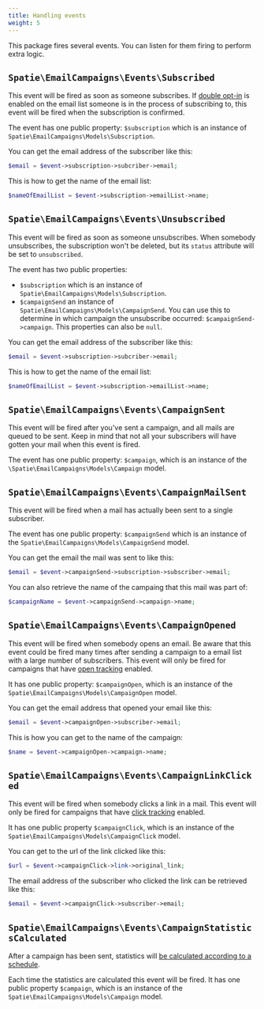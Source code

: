 ```yaml
---
title: Handling events
weight: 5
---
```


This package fires several events. You can listen for them firing to perform extra logic.

## `Spatie\EmailCampaigns\Events\Subscribed`

This event will be fired as soon as someone subscribes. If [double opt-in](https://docs.spatie.be/laravel-email-campaigns/v1/working-with-lists/using-double-opt-in/) is enabled on the email list someone is in the process of subscribing to, this event will be fired when the subscription is confirmed.

The event has one public property: `$subscription` which is an instance of `Spatie\EmailCampaigns\Models\Subscription`.

You can get the email address of the subscriber like this:

```php
$email = $event->subscription->subcriber->email;
```

This is how to get the name of the email list:

```php
$nameOfEmailList = $event->subscription->emailList->name;
```

## `Spatie\EmailCampaigns\Events\Unsubscribed`

This event will be fired as soon as someone unsubscribes. When somebody unsubscribes, the subscription won't be deleted, but its `status` attribute will be set to `unsubscribed`.

The event has two public properties:
- `$subscription` which is an instance of `Spatie\EmailCampaigns\Models\Subscription`.
- `$campaignSend` an instance of `Spatie\EmailCampaigns\Models\CampaignSend`. You can use this to determine in which campaign the unsubscribe occurred: `$campaignSend->campaign`. This properties can also be `null`.

You can get the email address of the subscriber like this:

```php
$email = $event->subscription->subcriber->email;
```

This is how to get the name of the email list:

```php
$nameOfEmailList = $event->subscription->emailList->name;
```

## `Spatie\EmailCampaigns\Events\CampaignSent`

This event will be fired after you've sent a campaign, and all mails are queued to be sent. Keep in mind that not all your subscribers will have gotten your mail when this event is fired.

The event has one public property: `$campaign`, which is an instance of the `\Spatie\EmailCampaigns\Models\Campaign` model.

## `Spatie\EmailCampaigns\Events\CampaignMailSent`

This event will be fired when a mail has actually been sent to a single subscriber.

The event has one public property: `$campaignSend` which is an instance of the `Spatie\EmailCampaigns\Models\CampaignSend` model.

You can get the email the mail was sent to like this:

```php
$email = $event->campaignSend->subscription->subscriber->email;
```

You can also retrieve the name of the campaing that this mail was part of:

```php
$campaignName = $event->campaignSend->campaign->name;
```

## `Spatie\EmailCampaigns\Events\CampaignOpened`

This event will be fired when somebody opens an email. Be aware that this event could be fired many times after sending a campaign to a email list with a large number of subscribers. This event will only be fired for campaigns that have [open tracking](https://docs.spatie.be/laravel-email-campaigns/v1/working-with-campaigns/tracking-opens/) enabled.

It has one public property: `$campaignOpen`, which is an instance of the `Spatie\EmailCampaigns\Models\CampaignOpen` model.

You can get the email address that opened your email like this:

```php
$email = $event->campaignOpen->subscriber->email;
```

This is how you can get to the name of the campaign:

```php
$name = $event->campaignOpen->campaign->name;
```

## `Spatie\EmailCampaigns\Events\CampaignLinkClicked`

This event will be fired when somebody clicks a link in a mail. This event will only be fired for campaigns that have [click tracking](https://docs.spatie.be/laravel-email-campaigns/v1/working-with-campaigns/tracking-clicks/) enabled.

It has one public property `$campaignClick`, which is an instance of the `Spatie\EmailCampaigns\Models\CampaignClick` model.

You can get to the url of the link clicked like this:

```php
$url = $event->campaignClick->link->original_link;
```

The email address of the subscriber who clicked the link can be retrieved like this:

```php
$email = $event->campaignClick->subscriber->email;
```

## `Spatie\EmailCampaigns\Events\CampaignStatisticsCalculated`

After a campaign has been sent, statistics will [be calculated according to a schedule](https://docs.spatie.be/laravel-email-campaigns/v1/working-with-campaigns/viewing-statistics-of-a-sent-campaign/).

Each time the statistics are calculated this event will be fired. It has one public property `$campaign`, which is an instance of the `Spatie\EmailCampaigns\Models\Campaign` model.
